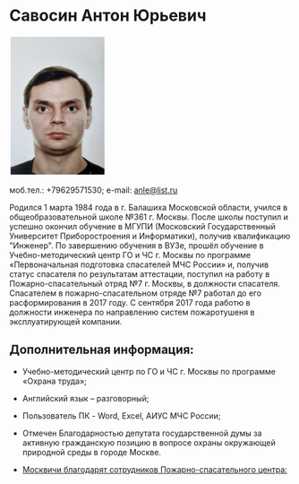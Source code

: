 # Савосин Антон Юрьевич
![MeFoto](/img/myPhoto.png)

моб.тел.: +79629571530; е-mail: anle@list.ru

Родился 1 марта 1984 года в г. Балашиха Московской области, учился в общеобразовательной школе №361 г. Москвы.
После школы поступил и успешно окончил обучение в МГУПИ (Московский Государственный Университет Приборостроения и Информатики), получив квалификацию "Инженер".
По завершению обучения в ВУЗе, прошёл обучение в Учебно-методический центр ГО и ЧС г. Москвы по программе «Первоначальная подготовка спасателей МЧС России»
и, получив статус спасателя по результатам аттестации, поступил на работу в Пожарно-спасательный отряд №7 г. Москвы, в должности спасателя.
Спасателем в пожарно-спасательном отряде №7 работал до его расформирования в 2017 году.
С сентября 2017 года работю в должности инженера по направлению систем пожаротушеня в эксплуатирующей компании.

## Дополнительная информация:

* Учебно-методический центр по ГО и ЧС г. Москвы по программе «Охрана труда»;

* Английский язык – разговорный;

* Пользователь ПК - Word, Excel, АИУС МЧС России;

* Отмечен Благодарностью депутата государственной думы за активную гражданскую позицию в вопросе охраны окружающей природной среды в городе Москве.

* [Москвичи благодарят сотрудников Пожарно-спасательного центра:](https://www.mos.ru/emercom/documents/arkhiv-novostey/view/5872220/)
